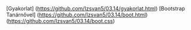 [Gyakorlat]
(https://github.com/Izsvan5/03.14/gyakorlat.html)
[Bootstrap Tanárnővel]
(https://github.com/Izsvan5/03.14/boot.html)
(https://github.com/Izsvan5/03.14/boot.css)
